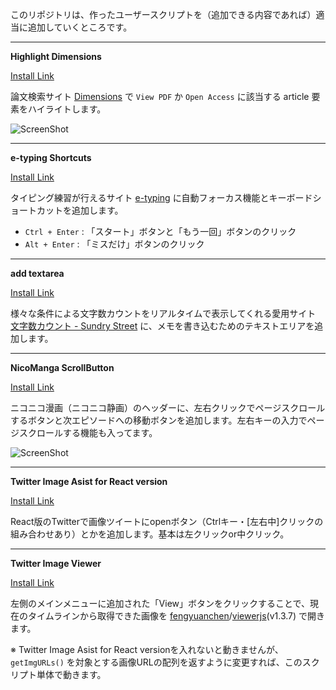 このリポジトリは、作ったユーザースクリプトを（追加できる内容であれば）適当に追加していくところです。

---

__Highlight Dimensions__

<a href="Highlight-Dimensions.user.js?raw=true">Install Link</a>

論文検索サイト [Dimensions](https://app.dimensions.ai/discover/publication) で `View PDF` か `Open Access` に該当する article 要素をハイライトします。

![ScreenShot](https://raw.githubusercontent.com/horyu/userscripts/master/imgs/Highlight-Dimensions.png)

---

__e-typing Shortcuts__

<a href="e-typing-Shortcuts.user.js?raw=true">Install Link</a>

タイピング練習が行えるサイト [e-typing](https://www.e-typing.ne.jp/) に自動フォーカス機能とキーボードショートカットを追加します。

- `Ctrl + Enter` : 「スタート」ボタンと「もう一回」ボタンのクリック
- `Alt + Enter` : 「ミスだけ」ボタンのクリック

---

__add textarea__

<a href="add-textarea.user.js?raw=true">Install Link</a>

様々な条件による文字数カウントをリアルタイムで表示してくれる愛用サイト [文字数カウント - Sundry Street](https://phonypianist.sakura.ne.jp/convenienttool/strcount.html) に、メモを書き込むためのテキストエリアを追加します。

---

__NicoManga ScrollButton__

<a href="NicoManga-ScrollButton.user.js?raw=true">Install Link</a>

ニコニコ漫画（ニコニコ静画）のヘッダーに、左右クリックでページスクロールするボタンと次エピソードへの移動ボタンを追加します。左右キーの入力でページスクロールする機能も入ってます。

![ScreenShot](https://raw.githubusercontent.com/horyu/userscripts/master/imgs/NicoManga-ScrollButton.png)

---

__Twitter Image Asist for React version__

<a href="TwitterImageAssist.user.js?raw=true">Install Link</a>

React版のTwitterで画像ツイートにopenボタン（Ctrlキー・\[左右中\]クリックの組み合わせあり）とかを追加します。基本は左クリックor中クリック。

---

__Twitter Image Viewer__

<a href="TwitterImageViewer.user.js?raw=true">Install Link</a>

左側のメインメニューに追加された「View」ボタンをクリックすることで、現在のタイムラインから取得できた画像を [fengyuanchen](https://github.com/fengyuanchen)/[viewerjs](https://github.com/fengyuanchen/viewerjs)(v1.3.7) で開きます。

※ Twitter Image Asist for React versionを入れないと動きませんが、 `getImgURLs()` を対象とする画像URLの配列を返すように変更すれば、このスクリプト単体で動きます。
